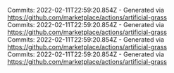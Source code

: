 Commits: 2022-02-11T22:59:20.854Z - Generated via https://github.com/marketplace/actions/artificial-grass
<br>
Commits: 2022-02-11T22:59:20.854Z - Generated via https://github.com/marketplace/actions/artificial-grass
<br>
Commits: 2022-02-11T22:59:20.854Z - Generated via https://github.com/marketplace/actions/artificial-grass
<br>
Commits: 2022-02-11T22:59:20.854Z - Generated via https://github.com/marketplace/actions/artificial-grass
<br>
